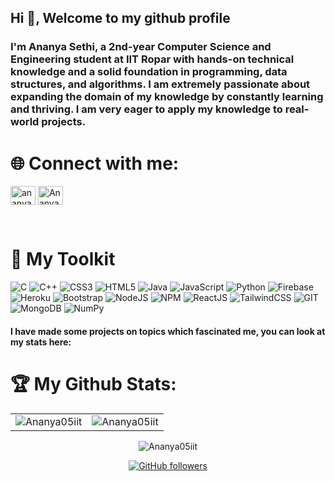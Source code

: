 ## Hi 👋, Welcome to my github profile 

<h3>I'm Ananya Sethi, a 2nd-year Computer Science and Engineering student at IIT Ropar with hands-on technical knowledge and a solid foundation in programming, data structures, and algorithms. I am extremely passionate about expanding the domain of my knowledge by constantly learning and thriving. I am very eager to apply my knowledge to real-world projects.</h3>


# 🌐 Connect with me:
<p align="left">
<a href="https://www.linkedin.com/in/ananya-sethi-a85a3b253/" target="blank"><img align="center" src="https://raw.githubusercontent.com/rahuldkjain/github-profile-readme-generator/master/src/images/icons/Social/linked-in-alt.svg" alt="ananya-sethi-a85a3b253" height="30" width="40" /></a>
<a href="https://codeforces.com/profile/Ananya05" target="blank"><img align="center" src="https://raw.githubusercontent.com/rahuldkjain/github-profile-readme-generator/master/src/images/icons/Social/codeforces.svg" alt="Ananya05" height="30" width="40" /></a>
<!-- <a href="https://leetcode.com/akankshcaimi/" target="blank"><img align="center" src="https://raw.githubusercontent.com/rahuldkjain/github-profile-readme-generator/master/src/images/icons/Social/leet-code.svg" alt="theviking733n" height="30" width="40" /></a> -->
<!-- <a href="https://auth.geeksforgeeks.org/user/akankshcaimi/" target="blank"><img align="center" src="https://raw.githubusercontent.com/rahuldkjain/github-profile-readme-generator/master/src/images/icons/Social/geeks-for-geeks.svg" alt="anant733n" height="30" width="40" /></a> -->
</p>

<br/>

 <!--# 💻 Tech Stack: -->
# 🧰 My Toolkit
![C](https://img.shields.io/badge/c-%2300599C.svg?style=for-the-badge&logo=c&logoColor=white) ![C++](https://img.shields.io/badge/c++-%2300599C.svg?style=for-the-badge&logo=c%2B%2B&logoColor=white) ![CSS3](https://img.shields.io/badge/css3-%231572B6.svg?style=for-the-badge&logo=css3&logoColor=white) ![HTML5](https://img.shields.io/badge/html5-%23E34F26.svg?style=for-the-badge&logo=html5&logoColor=white) ![Java](https://img.shields.io/badge/java-%23ED8B00.svg?style=for-the-badge&logo=java&logoColor=white) ![JavaScript](https://img.shields.io/badge/javascript-%23323330.svg?style=for-the-badge&logo=javascript&logoColor=%23F7DF1E) ![Python](https://img.shields.io/badge/python-%2314354C.svg?style=for-the-badge&logo=python&logoColor=white) ![Firebase](https://img.shields.io/badge/firebase-ffca28?style=for-the-badge&logo=firebase&logoColor=black) ![Heroku](https://img.shields.io/badge/heroku-%23430098.svg?style=for-the-badge&logo=heroku&logoColor=white) ![Bootstrap](https://img.shields.io/badge/bootstrap-%23563D7C.svg?style=for-the-badge&logo=bootstrap&logoColor=white) ![NodeJS](https://img.shields.io/badge/Node.js-339933?style=for-the-badge&logo=nodedotjs&logoColor=white) ![NPM](https://img.shields.io/badge/NPM-%23000000.svg?style=for-the-badge&logo=npm&logoColor=white) ![ReactJS](https://img.shields.io/badge/react_js-%2320232a.svg?style=for-the-badge&logo=react&logoColor=%2361DAFB) ![TailwindCSS](https://img.shields.io/badge/tailwindcss-%2338B2AC.svg?style=for-the-badge&logo=tailwind-css&logoColor=white) ![GIT](https://img.shields.io/badge/Git-F05032?style=for-the-badge&logo=git&logoColor=white)  ![MongoDB](https://img.shields.io/badge/MongoDB-%234ea94b.svg?style=for-the-badge&logo=mongodb&logoColor=white) ![NumPy](https://img.shields.io/badge/opencv-%23013243.svg?style=for-the-badge&logo=opencv&logoColor=white)

#### I have made some projects on topics which fascinated me, you can look at my stats here:

# 🏆 My Github Stats:

<table>
  <tr>
   <td><img src="https://github-readme-stats.vercel.app/api?username=AkankshCaimi&include_all_commits=true&count_private=true&show_icons=true&line_height=20&title_color=7A7ADB&icon_color=2234AE&text_color=D3D3D3&bg_color=0,000000,130F40" alt="Ananya05iit" />
    <td><img src="https://github-readme-stats.vercel.app/api/top-langs?username=AkankshCaimi&show_icons=true&locale=en&layout=compact&title_color=7A7ADB&icon_color=2234AE&text_color=D3D3D3&bg_color=0,000000,130F40" alt="Ananya05iit" /></td>
  </tr>
</table>

<div align="center">
<p><img align="center" src="https://github-readme-streak-stats.herokuapp.com/?user=AkankshCaimi&theme=dark" alt="Ananya05iit" /></p>


[![GitHub followers](https://img.shields.io/github/followers/Ananya05iit.svg?style=social&label=Follow)](https://github.com/Ananya05iit?tab=followers)

</div>
